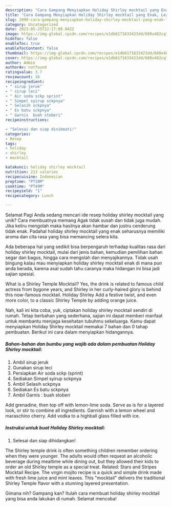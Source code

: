 ```yaml
---
description: "Cara Gampang Menyiapkan Holiday Shirley mocktail yang Enak, Lezat"
title: "Cara Gampang Menyiapkan Holiday Shirley mocktail yang Enak, Lezat"
slug: 2090-cara-gampang-menyiapkan-holiday-shirley-mocktail-yang-enak-lezat
category: Uncategorized
date: 2023-05-25T22:17:09.042Z
image: https://img-global.cpcdn.com/recipes/e1db6171633423dd/680x482cq70/holiday-shirley-mocktail-foto-resep-utama.jpg
hideToc: false
enableToc: true
enableTocContent: false
thumbnail: https://img-global.cpcdn.com/recipes/e1db6171633423dd/680x482cq70/holiday-shirley-mocktail-foto-resep-utama.jpg
cover: https://img-global.cpcdn.com/recipes/e1db6171633423dd/680x482cq70/holiday-shirley-mocktail-foto-resep-utama.jpg
author: Admin
authorAv: notfound
ratingvalue: 3.7
reviewcount: 16
recipeingredient:
- " sirup jeruk"
- " sirup leci"
- " Air soda sckp sprint"
- " Simpel syirup sckpnya"
- " Selasih sckpnya"
- " Es batu sckpnya"
- " Garnis  buah stoberi"
recipeinstructions:

- "Selesai dan siap dinikmati!"
categories:
- Resep
tags:
- holiday
- shirley
- mocktail

katakunci: holiday shirley mocktail 
nutrition: 213 calories
recipecuisine: Indonesian
preptime: "PT10M"
cooktime: "PT49M"
recipeyield: "1"
recipecategory: Lunch

---
```



Selamat Pagi Anda sedang mencari ide resep holiday shirley mocktail yang unik? Cara membuatnya memang Agak tidak susah dan tidak juga mudah. Jika keliru mengolah maka hasilnya akan hambar dan justru cenderung tidak enak. Padahal holiday shirley mocktail yang enak seharusnya memiliki aroma dan cita rasa yang bisa memancing selera kita.


Ada beberapa hal yang sedikit bisa berpengaruh terhadap kualitas rasa dari holiday shirley mocktail, mulai dari jenis bahan, kemudian pemilihan bahan segar dan bagus, hingga cara mengolah dan menyajikannya. Tidak usah bingung kalau mau menyiapkan holiday shirley mocktail enak di mana pun anda berada, karena asal sudah tahu caranya maka hidangan ini bisa jadi sajian spesial.

What is a Shirley Temple Mocktail? Yes, the drink is related to famous child actress from bygone years, and Shirley in her curly-haired glory is behind this now-famous mocktail. Holiday Shirley Add a festive twist, and even more color, to a classic Shirley Temple by adding orange juice.


Nah, kali ini kita coba, yuk, ciptakan holiday shirley mocktail sendiri di rumah. Tetap berbahan yang sederhana, sajian ini dapat memberi manfaat untuk membantu menjaga kesehatan tubuhmu sekeluarga. Kamu dapat menyiapkan Holiday Shirley mocktail memakai 7 bahan dan 0 tahap pembuatan. Berikut ini cara dalam menyiapkan hidangannya.

<!--inarticleads1-->

##### Bahan-bahan dan bumbu yang wajib ada dalam pembuatan Holiday Shirley mocktail:

1. Ambil  sirup jeruk
1. Gunakan  sirup leci
1. Persiapkan  Air soda sckp (sprint)
1. Sediakan  Simpel syirup sckpnya
1. Ambil  Selasih sckpnya
1. Sediakan  Es batu sckpnya
1. Ambil  Garnis : buah stoberi


Add grenadine, then top off with lemon-lime soda. Serve as is for a layered look, or stir to combine all ingredients. Garnish with a lemon wheel and maraschino cherry. Add vodka to a highball glass filled with ice. 

<!--inarticleads2-->

##### Instruksi untuk buat Holiday Shirley mocktail:


1. Selesai dan siap dihidangkan!

The Shirley temple drink is often something children remember ordering when they were younger. The adults would often request an alcoholic beverage during mealtime while dining out, but they allowed their kids to order an old Shirley temple as a special treat. Related: Stars and Stripes Mocktail Recipe. The virgin mojito recipe is a quick and simple drink made with fresh lime juice and mint leaves. This &#34;mocktail&#34; delivers the traditional Shirley Temple flavor with a stunning layered presentation. 

Gimana nih? Gampang kan? Itulah cara membuat holiday shirley mocktail yang bisa anda lakukan di rumah. Selamat mencoba!
